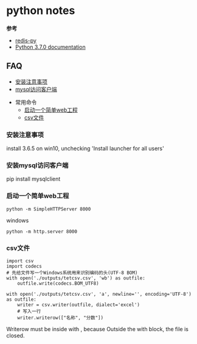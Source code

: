 # python notes

**参考**
- [redis-py][redis-py]
- [Python 3.7.0 documentation][Python 3.7.0 documentation]

[redis-py]:https://github.com/andymccurdy/redis-py
[Python 3.7.0 documentation]:https://docs.python.org/3/


## FAQ
- [安装注意事项](#安装注意事项)
- [mysql访问客户端](#安装mysql访问客户端)
+ 常用命令
  - [启动一个简单web工程](#启动一个简单web工程)
  - [csv文件](#csv文件)


### 安装注意事项
install 3.6.5 on win10, unchecking 'Install launcher for all users'

### 安装mysql访问客户端
pip install mysqlclient

### 启动一个简单web工程
```
python -m SimpleHTTPServer 8000
```
windows
```
python -m http.server 8000
```

### csv文件
```
import csv
import codecs
# 先给文件写一个Windows系统用来识别编码的头(UTF-8 BOM)
with open('./outputs/tetcsv.csv', 'wb') as outfile:
    outfile.write(codecs.BOM_UTF8)

with open('./outputs/tetcsv.csv', 'a', newline='', encoding='UTF-8') as outfile:
    writer = csv.writer(outfile, dialect='excel')	
    # 写入一行
    writer.writerow(["名称", "分数"])	
```
Writerow must be inside with , because Outside the with block, the file is closed.
